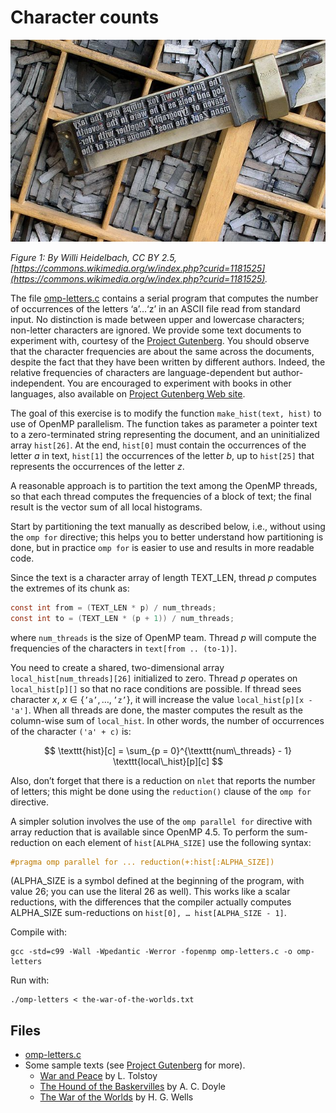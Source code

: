 # Character counts

![Figure 1: Letters](img/letters.jpg)

*Figure 1: By Willi Heidelbach, CC BY 2.5,
[https://commons.wikimedia.org/w/index.php?curid=1181525](https://commons.wikimedia.org/w/index.php?curid=1181525).*

The file [omp-letters.c](base/omp-letters.c) contains a serial program that
computes the number of occurrences of the letters ‘a’…‘z’ in an ASCII file read from standard input.
No distinction is made between upper and lowercase characters; non-letter characters are ignored.
We provide some text documents to experiment with, courtesy of the [Project Gutenberg](https://www.gutenberg.org/).
You should observe that the character frequencies are about the same across the documents, despite the fact that they have been
written by different authors. Indeed, the relative frequencies of characters are language-dependent but author-independent.
You are encouraged to experiment with books in other languages, also available on
[Project Gutenberg Web site](https://www.gutenberg.org/).

The goal of this exercise is to modify the function `make_hist(text, hist)` to use of OpenMP parallelism. The function takes as
parameter a pointer text to a zero-terminated string representing the document, and an uninitialized array `hist[26]`.
At the end, `hist[0]` must contain the occurrences of the letter $a$ in text, `hist[1]` the occurrences of the letter $b$, up to
`hist[25]` that represents the occurrences of the letter $z$.

A reasonable approach is to partition the text among the OpenMP threads, so that each thread computes the frequencies of a block
of text; the final result is the vector sum of all local histograms.

Start by partitioning the text manually as described below, i.e., without using the `omp for` directive; this helps you to better
understand how partitioning is done, but in practice `omp for` is easier to use and results in more readable code.

Since the text is a character array of length TEXT_LEN, thread $p$ computes the extremes of its chunk as:

```C
const int from = (TEXT_LEN * p) / num_threads;
const int to = (TEXT_LEN * (p + 1)) / num_threads;
```

where `num_threads` is the size of OpenMP team. Thread $p$ will compute the frequencies of the characters in
`text[from .. (to-1)]`.

You need to create a shared, two-dimensional array `local_hist[num_threads][26]` initialized to zero.
Thread $p$ operates on `local_hist[p][]` so that no race conditions are possible.
If thread sees character $x$, $x \in \{\texttt{'a'}, \ldots, \texttt{'z'}\}$, it will increase the value `local_hist[p][x - 'a']`.
When all threads are done, the master computes the result as the column-wise sum of `local_hist`.
In other words, the number of occurrences of the character `('a' + c)` is:

$$ \texttt{hist}[c] = \sum_{p = 0}^{\texttt{num\_threads} - 1} \texttt{local\_hist}[p][c] $$

Also, don’t forget that there is a reduction on `nlet` that reports the number of letters; this might be done using the
`reduction()` clause of the `omp for` directive.

A simpler solution involves the use of the `omp parallel for` directive with array reduction that is available since OpenMP 4.5.
To perform the sum-reduction on each element of `hist[ALPHA_SIZE]` use the following syntax:

```C
#pragma omp parallel for ... reduction(+:hist[:ALPHA_SIZE])
```

(ALPHA_SIZE is a symbol defined at the beginning of the program, with value 26; you can use the literal 26 as well).
This works like a scalar reductions, with the differences that the compiler actually computes ALPHA_SIZE sum-reductions on
`hist[0], … hist[ALPHA_SIZE - 1]`.

Compile with:

```shell
gcc -std=c99 -Wall -Wpedantic -Werror -fopenmp omp-letters.c -o omp-letters
```

Run with:

```shell
./omp-letters < the-war-of-the-worlds.txt
```

## Files

- [omp-letters.c](base/omp-letters.c)
- Some sample texts (see [Project Gutenberg](https://www.gutenberg.org/) for more).
    - [War and Peace](input/war-and-peace.txt) by L. Tolstoy
    - [The Hound of the Baskervilles](input/the-hound-of-the-baskervilles.txt)
      by A. C. Doyle
    - [The War of the Worlds](input/the-war-of-the-worlds.txt) by H. G. Wells
